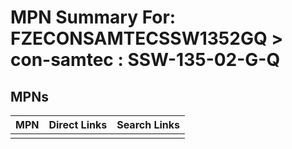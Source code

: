 



# MPN Summary For: FZECONSAMTECSSW1352GQ > con-samtec : SSW-135-02-G-Q

## MPNs
  

|MPN|Direct Links|Search Links|
| :--- | :--- | :--- |
||||

